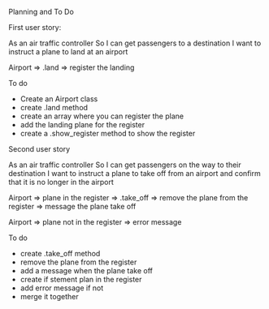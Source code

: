 Planning and To Do


First user story:

As an air traffic controller
So I can get passengers to a destination
I want to instruct a plane to land at an airport


Airport => .land => register the landing


To do

- Create an Airport class
- create .land method
- create an array where you can register the plane
- add the landing plane for the register
- create a .show_register method to show the register

Second user story

As an air traffic controller
So I can get passengers on the way to their destination
I want to instruct a plane to take off from an airport and confirm that it is no longer in the airport

Airport => plane in the register => .take_off => remove the plane from the register => message the plane take off

Airport => plane not in the register => error message

To do

- create .take_off method
- remove the plane from the register
- add a message when the plane take off
- create if stement plan in the register
- add error message if not
- merge it together